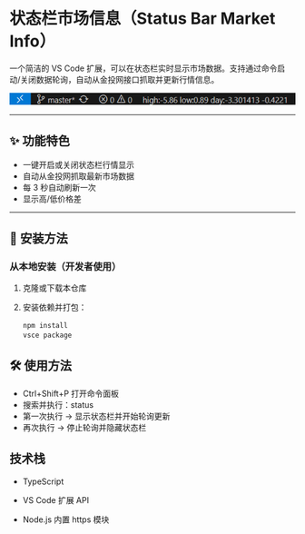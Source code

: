# 状态栏市场信息（Status Bar Market Info）

一个简洁的 VS Code 扩展，可以在状态栏实时显示市场数据。支持通过命令启动/关闭数据轮询，自动从金投网接口抓取并更新行情信息。

![截图](./img/status.png)

---

## ✨ 功能特色

- 一键开启或关闭状态栏行情显示
- 自动从金投网抓取最新市场数据
- 每 3 秒自动刷新一次
- 显示高/低价格差

---

## 🚀 安装方法

### 从本地安装（开发者使用）

1. 克隆或下载本仓库
2. 安装依赖并打包：

   ```bash
   npm install
   vsce package
## 🛠 使用方法

- Ctrl+Shift+P 打开命令面板
- 搜索并执行：status
- 第一次执行 → 显示状态栏并开始轮询更新
- 再次执行 → 停止轮询并隐藏状态栏
## 技术栈
- TypeScript

- VS Code 扩展 API

- Node.js 内置 https 模块